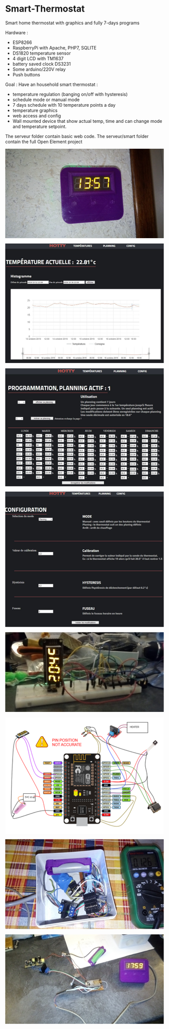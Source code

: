 # Smart-Thermostat
Smart home thermostat with graphics and fully 7-days programs 

Hardware :
- ESP8266
- RaspberryPi with Apache, PHP7, SQLITE
- DS1820 temperature sensor
- 4 digit LCD with TM1637
- battery saved clock DS3231
- Some arduino/220V relay
- Push buttons

Goal : 
Have an household smart thermostat :
- temperature regulation (banging on/off with hysteresis)
- schedule mode or manual mode
- 7 days schedule with 10 temperature points a day
- temperature graphics
- web access and config
- Wall mounted device that show actual temp, time and can change mode and temperature setpoint.

The serveur folder contain basic web code.
The serveur/smart folder contain the full Open Element project

![picture](https://raw.githubusercontent.com/crazytiti/Smart-Thermostat/master/sur%20mur.jpg)

![picture](https://raw.githubusercontent.com/crazytiti/Smart-Thermostat/master/capture-web.jpg)

![picture](https://raw.githubusercontent.com/crazytiti/Smart-Thermostat/master/planning.JPG)

![picture](https://raw.githubusercontent.com/crazytiti/Smart-Thermostat/master/config.JPG)

![picture](https://raw.githubusercontent.com/crazytiti/Smart-Thermostat/master/proto.jpg)

![picture](https://raw.githubusercontent.com/crazytiti/Smart-Thermostat/master/schema%20v2.png)

![picture](https://raw.githubusercontent.com/crazytiti/Smart-Thermostat/master/en_boite.jpg)

![picture](https://raw.githubusercontent.com/crazytiti/Smart-Thermostat/master/assemblage.jpg)
